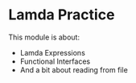 # Lamda Practice 

This module is about:
- Lamda Expressions
- Functional Interfaces
- And a bit about reading from file